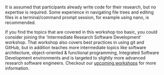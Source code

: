 It is assumed that participants already write code for their research, but no expertise is required. 
Some experience in navigating file trees and editing files in a terminal/command prompt session, for example using nano, is recommended.

If you find the topics that are covered in this workshop too basic, you could consider joining the 'Intermediate Research Software Development' workshop. 
That workshop also covers best practices in using git and GitHub, but in addition teaches more intermediate topics like software architecture, object-oriented & functional programming, Integrated Software Development environments and is targeted to slightly more advanced research software engineers. 
Checkout our [upcoming workshops](https://www.esciencecenter.nl/events/?f=workshops) for more information.

